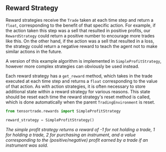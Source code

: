 ## Reward Strategy

Reward strategies receive the `Trade` taken at each time step and return a `float`, corresponding to the benefit of that specific action. For example, if the action taken this step was a sell that resulted in positive profits, our `RewardStrategy` could return a positive number to encourage more trades like this. On the other hand, if the action was a sell that resulted in a loss, the strategy could return a negative reward to teach the agent not to make similar actions in the future.

A version of this example algorithm is implemented in `SimpleProfitStrategy`, however more complex strategies can obviously be used instead.

Each reward strategy has a `get_reward` method, which takes in the trade executed at each time step and returns a `float` corresponding to the value of that action. As with action strategies, it is often necessary to store additional state within a reward strategy for various reasons. This state should be reset each time the reward strategy's reset method is called, which is done automatically when the parent `TradingEnvironment` is reset.

```python
from tensortrade.rewards import SimpleProfitStrategy

reward_strategy = SimpleProfitStrategy()
```

_The simple profit strategy returns a reward of -1 for not holding a trade, 1 for holding a trade, 2 for purchasing an instrument, and a value corresponding to the (positive/negative) profit earned by a trade if an instrument was sold._

